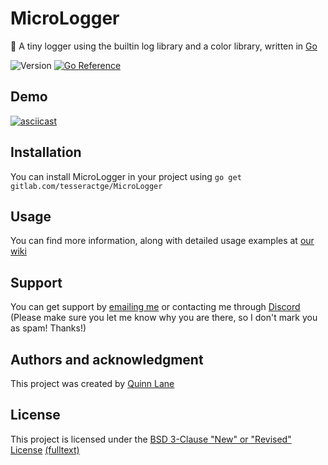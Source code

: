 # MicroLogger
📄 A tiny logger using the builtin log library and a color library, written in [Go](https://go.dev/)

![Version](https://img.shields.io/badge/Version-v1.0.0-success?style=for-the-badge) [![Go Reference](https://pkg.go.dev/badge//gitlab.com/tesseractge/MicroLogger.svg)](https://pkg.go.dev//gitlab.com/tesseractge/MicroLogger)

## Demo
[![asciicast](https://asciinema.org/a/462187.svg)](https://asciinema.org/a/462187)

## Installation
You can install MicroLogger in your project using `go get gitlab.com/tesseractge/MicroLogger`

## Usage
You can find more information, along with detailed usage examples at [our wiki](https://gitlab.com/tesseractge/MicroLogger/-/wikis/home)

## Support
You can get support by [emailing me](mailto:hello@quinnlane.dev?subject=%E2%9D%93%20Support%20-%20MicroLogger) or contacting me through [Discord](https://discord.com/users/422415365742788618) (Please make sure you let me know why you are there, so I don't mark you as spam! Thanks!)

## Authors and acknowledgment
This project was created by [Quinn Lane](https://gitlab.com/Identithree)

## License
This project is licensed under the [BSD 3-Clause "New" or "Revised" License](https://tldrlegal.com/license/bsd-3-clause-license-(revised)) [(fulltext)](LICENSE)
